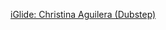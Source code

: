 ---
layout: post
wordpress_id: 1287
wordpress_url: http://noesbueno.com/archives/1287
date: '2011-10-25 16:03:27 -0500'
date_gmt: '2011-10-25 21:03:27 -0500'
body: |
  <p><a href="http://www.thehighdefinite.com/2011/10/iglide-christina-aguilera-dubstep/">iGlide: Christina Aguilera (Dubstep)</a></p>
---